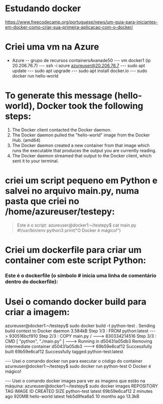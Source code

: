 # Estudando docker

https://www.freecodecamp.org/portuguese/news/um-guia-para-iniciantes-em-docker-como-criar-sua-primeira-aplicacao-com-o-docker/

# Criei uma vm na Azure
- Azure
-- grupo de recursos containersAvanade50
--- vm docker1 (ip 20.206.76.7)
--- ssh -i azure azureuser@20.206.76.7
--- sudo apt update
--- sudo apt upgrade
--- sudo apt install docker.io
--- sudo docker run hello-world

# To generate this message (hello-world), Docker took the following steps:
 1. The Docker client contacted the Docker daemon.
 2. The Docker daemon pulled the "hello-world" image from the Docker Hub.
    (amd64)
 3. The Docker daemon created a new container from that image which runs the
    executable that produces the output you are currently reading.
 4. The Docker daemon streamed that output to the Docker client, which sent it
    to your terminal.


# criei um script pequeno em Python e salvei no arquivo main.py, numa pasta que criei no /home/azureuser/testepy:
>  Este é o script:
azureuser@docker1:~/testepy$ cat main.py
#!/usr/bin/env python3
print("O Docker é mágico!")


# Criei um dockerfile para criar um container com este script Python:
### Este é o dockerfile (o símbolo # inicia uma linha de comentário dentro do dockerfile):
### 

# Usei o comando docker build para criar a imagem:
azureuser@docker1:~/testepy$ sudo docker build -t python-test .
Sending build context to Docker daemon  3.584kB
Step 1/3 : FROM python:latest
 ---> 930516bcf910
Step 2/3 : COPY main.py /
 ---> 830334214516
Step 3/3 : CMD [ "python", "./main.py" ]
 ---> Running in d50431a05db3
Removing intermediate container d50431a05db3
 ---> 69b59e6caf12
Successfully built 69b59e6caf12
Successfully tagged python-test:latest

--- Usei o comando docker run para executar o código do container
azureuser@docker1:~/testepy$ sudo docker run python-test
O Docker é mágico!

--- Usei o comando docker images para ver as imagens que estão na máquina:
azureuser@docker1:~/testepy$ sudo docker images
REPOSITORY    TAG       IMAGE ID       CREATED         SIZE
python-test   latest    69b59e6caf12   2 minutes ago   920MB
hello-world   latest    feb5d9fea6a5   10 months ago   13.3kB


